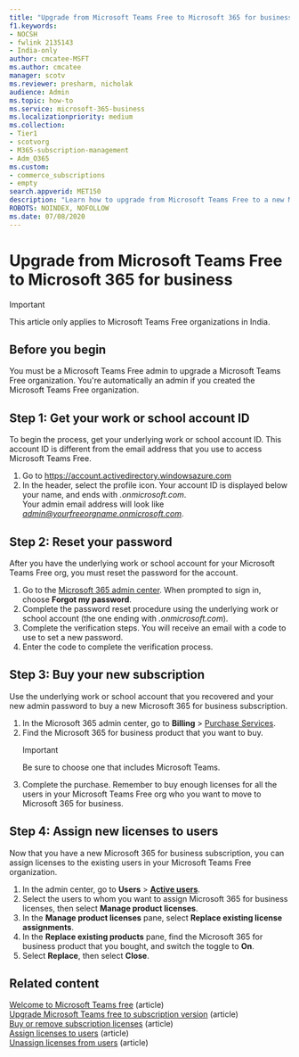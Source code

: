 ```yaml
---
title: "Upgrade from Microsoft Teams Free to Microsoft 365 for business"
f1.keywords:
- NOCSH
- fwlink 2135143
- India-only
author: cmcatee-MSFT
ms.author: cmcatee
manager: scotv
ms.reviewer: presharm, nicholak
audience: Admin
ms.topic: how-to
ms.service: microsoft-365-business
ms.localizationpriority: medium
ms.collection: 
- Tier1
- scotvorg
- M365-subscription-management
- Adm_O365
ms.custom:
- commerce_subscriptions
- empty
search.appverid: MET150 
description: "Learn how to upgrade from Microsoft Teams Free to a new Microsoft 365 for business subscription."
ROBOTS: NOINDEX, NOFOLLOW
ms.date: 07/08/2020
---
```

# Upgrade from Microsoft Teams Free to Microsoft 365 for business

> [!IMPORTANT]
> This article only applies to Microsoft Teams Free organizations in India.

## Before you begin

You must be a Microsoft Teams Free admin to upgrade a Microsoft Teams Free organization. You're automatically an admin if you created the Microsoft Teams Free organization.

## Step 1: Get your work or school account ID

To begin the process, get your underlying work or school account ID. This account ID is different from the email address that you use to access Microsoft Teams Free.

1. Go to <a href="https://go.microsoft.com/fwlink/p/?linkid=2134797" target="_blank"><https://account.activedirectory.windowsazure.com></a>
2. In the header, select the profile icon. Your account ID is displayed below your name, and ends with *.onmicrosoft.com*.\
    Your admin email address will look like *admin@yourfreeorgname.onmicrosoft.com*.

## Step 2: Reset your password

After you have the underlying work or school account for your Microsoft Teams Free org, you must reset the password for the account.

1. Go to the <a href="https://go.microsoft.com/fwlink/p/?linkid=2024339" target="_blank">Microsoft 365 admin center</a>. When prompted to sign in, choose **Forgot my password**.
2. Complete the password reset procedure using the underlying work or school account (the one ending with *.onmicrosoft.com*).
3. Complete the verification steps. You will receive an email with a code to use to set a new password.
4. Enter the code to complete the verification process.

## Step 3: Buy your new subscription

Use the underlying work or school account that you recovered and your new admin password to buy a new Microsoft 365 for business subscription.

1. In the Microsoft 365 admin center, go to **Billing** > <a href="https://go.microsoft.com/fwlink/p/?linkid=868433" target="_blank">Purchase Services</a>.
2. Find the Microsoft 365 for business product that you want to buy.
    > [!IMPORTANT]
    > Be sure to choose one that includes Microsoft Teams.
3. Complete the purchase. Remember to buy enough licenses for all the users in your Microsoft Teams Free org who you want to move to Microsoft 365 for business.

## Step 4: Assign new licenses to users

Now that you have a new Microsoft 365 for business subscription, you can assign licenses to the existing users in your Microsoft Teams Free organization.

1. In the admin center, go to **Users** > <a href="https://go.microsoft.com/fwlink/p/?linkid=834822" target="_blank">**Active users**</a>.
2. Select the users to whom you want to assign Microsoft 365 for business licenses, then select **Manage product licenses**.
3. In the **Manage product licenses** pane, select **Replace existing license assignments**.
4. In the **Replace existing products** pane, find the Microsoft 365 for business product that you bought, and switch the toggle to **On**.
5. Select **Replace**, then select **Close**.

## Related content

[Welcome to Microsoft Teams free](https://support.microsoft.com/office/6d79a648-6913-4696-9237-ed13de64ae3c) (article)\
[Upgrade Microsoft Teams free to subscription version](/microsoftteams/upgrade-freemium) (article)\
[Buy or remove subscription licenses](../licenses/buy-licenses.md) (article)\
[Assign licenses to users](../../admin/manage/assign-licenses-to-users.md) (article)\
[Unassign licenses from users](../../admin/manage/remove-licenses-from-users.md) (article)

